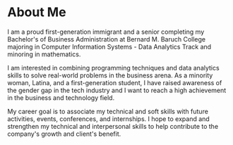 # About Me
I am a proud first-generation immigrant and a senior completing my Bachelor's of Business Administration at Bernard M. Baruch College majoring in Computer Information Systems - Data Analytics Track and minoring in mathematics.

I am interested in combining programming techniques and data analytics skills to solve real-world problems in the business arena. As a minority woman, Latina, and a first-generation student, I have raised awareness of the gender gap in the tech industry and I want to reach a high achievement in the business and technology field. 

My career goal is to associate my technical and soft skills with future activities, events, conferences, and internships. I hope to expand and strengthen my technical and interpersonal skills to help contribute to the company's growth and client's benefit.
